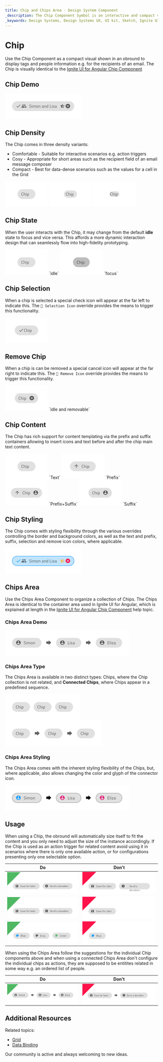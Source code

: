 ```yaml
---
title: Chip and Chips Area - Design System Component
_description: The Chip Component Symbol is an interactive and compact visual shown in an obround. The Chips Area Component Symbol represents a collection of Chip Components.
_keywords: Design Systems, Design Systems UX, UI kit, Sketch, Ignite UI for Angular, Sketch to Angular, Sketch to Angular, Angular, Angular Design System, Export code from Sketch, Design Kits for Angular, Sketch HTML, Sketch to HTML, Sketch UI kits
---
```


# Chip

Use the Chip Component as a compact visual shown in an obround to display tags and people information e.g. for the recipients of an email. The Chip is visually identical to the [Ignite UI for Angular Chip Component](https://www.infragistics.com/products/ignite-ui-angular/angular/components/chip.html)

## Chip Demo

<img class="responsive-img" src="../images/chip_demo.png" srcset="../images/chip_demo@2x.png 2x" />

## Chip Density

The Chip comes in three density variants:

- Comfortable - Suitable for interactive scenarios e.g. action triggers
- Cosy - Appropriate for short areas such as the recipient field of an email message composer
- Compact - Best for data-dense scenarios such as the values for a cell in the Grid

<img class="responsive-img" src="../images/chip_comfy.png" srcset="../images/chip_comfy@2x.png 2x" />
<img class="responsive-img" src="../images/chip_cosy.png" srcset="../images/chip_cosy@2x.png 2x" />
<img class="responsive-img" src="../images/chip_compact.png" srcset="../images/chip_compact@2x.png 2x" />

## Chip State

When the user interacts with the Chip, it may change from the default **idle** state to focus and vice versa. This affords a more dynamic interaction design that can seamlessly flow into high-fidelity prototyping.

<img class="responsive-img" src="../images/chip_comfy.png" srcset="../images/chip_comfy@2x.png 2x" />
`idle`

<img class="responsive-img" src="../images/chip_focus.png" srcset="../images/chip_focus@2x.png 2x" />
`focus`

## Chip Selection

When a chip is selected a special check icon will appear at the far left to indicate this. The `🔣 Selection Icon` override provides the means to trigger this functionality.

<img class="responsive-img" src="../images/chip_idle_selected.png" srcset="../images/chip_idle_selected@2x.png 2x" />

## Remove Chip

When a chip is can be removed a special cancel icon will appear at the far right to indicate this. The `🔣 Remove Icon` override provides the means to trigger this functionality.

<img class="responsive-img" src="../images/chip_idle_removable.png" srcset="../images/chip_idle_removable@2x.png 2x" />
`idle and removable`

## Chip Content

The Chip has rich support for content templating via the prefix and suffix containers allowing to insert icons and text before and after the chip main text content.

<img class="responsive-img" src="../images/chip_comfy.png" srcset="../images/chip_comfy@2x.png 2x" />
`Text`

<img class="responsive-img" src="../images/chip_prefix.png" srcset="../images/chip_prefix@2x.png 2x" />
`Prefix`

<img class="responsive-img" src="../images/chip_prefix_suffix.png" srcset="../images/chip_prefix_suffix@2x.png 2x" />
`Prefix+Suffix`

<img class="responsive-img" src="../images/chip_suffix.png" srcset="../images/chip_suffix@2x.png 2x" />
`Suffix`

## Chip Styling

The Chip comes with styling flexibility through the various overrides controlling the border and background colors, as well as the text and prefix, suffix, selection and remove icon colors, where applicable.

<img class="responsive-img" src="../images/chip_styling.png" srcset="../images/chip_styling@2x.png 2x" />

## Chips Area

Use the Chips Area Component to organize a collection of Chips. The Chips Area is identical to the container area used in Ignite UI for Angular, which is explained at length in the [Ignite UI for Angular Chip Component](https://www.infragistics.com/products/ignite-ui-angular/angular/components/chip.html) help topic.

### Chips Area Demo

<img class="responsive-img" src="../images/chips_area_demo.png" srcset="../images/chips_area_demo@2x.png 2x" />

### Chips Area Type

The Chips Area is available in two distinct types: Chips, where the Chip collection is not related, and **Connected Chips**, where Chips appear in a predefined sequence.

<img class="responsive-img" src="../images/chips_area_standard.png" srcset="../images/chips_area_standard@2x.png 2x" />
<img class="responsive-img" src="../images/chips_area_connected.png" srcset="../images/chips_area_connected@2x.png 2x" />

### Chips Area Styling

The Chips Area comes with the inherent styling flexibility of the Chips, but, where applicable, also allows changing the color and glyph of the connector icon.

<img class="responsive-img" src="../images/chips_area_styling.png" srcset="../images/chips_area_styling@2x.png 2x" />

## Usage

When using a Chip, the obround will automatically size itself to fit the content and you only need to adjust the size of the instance accordingly. If the Chip is used as an action trigger for related content avoid using it in scenarios where there is only one available action, or for configurations presenting only one selectable option.

| Do                                                                         | Don't                                                                          |
| -------------------------------------------------------------------------- | ------------------------------------------------------------------------------ |
| <img class="responsive-img" src="../images/chip_do1.png" srcset="../images/chip_do1@2x.png 2x" /> | <img class="responsive-img" src="../images/chip_dont1.png" srcset="../images/chip_dont1@2x.png 2x" /> |
| <img class="responsive-img" src="../images/chip_do1.png" srcset="../images/chip_do1@2x.png 2x" /> | <img class="responsive-img" src="../images/chip_dont2.png" srcset="../images/chip_dont2@2x.png 2x" /> |
| <img class="responsive-img" src="../images/chip_do3.png" srcset="../images/chip_do3@2x.png 2x" /> | <img class="responsive-img" src="../images/chip_dont3.png" srcset="../images/chip_dont3@2x.png 2x" /> |

When using the Chips Area follow the suggestions for the individual Chip components above and when using a connected Chips Area don't configure the individual chips as actions, they are supposed to be entitites related in some way e.g. an ordered list of people.

| Do                                                                                     | Don't                                                                                      |
| -------------------------------------------------------------------------------------- | ------------------------------------------------------------------------------------------ |
| <img class="responsive-img" src="../images/chips_area_do1.png" srcset="../images/chips_area_do1@2x.png 2x" /> | <img class="responsive-img" src="../images/chips_area_dont1.png" srcset="../images/chips_area_dont1@2x.png 2x" /> |



## Additional Resources

Related topics:

- [Grid](grid.md)
- [Data Binding](../codegen/data-binding.md)
  <div class="divider--half"></div>

Our community is active and always welcoming to new ideas.
